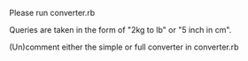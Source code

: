 Please run converter.rb

Queries are taken in the form of "2kg to lb" or "5 inch in cm".

(Un)comment either the simple or full converter in converter.rb
